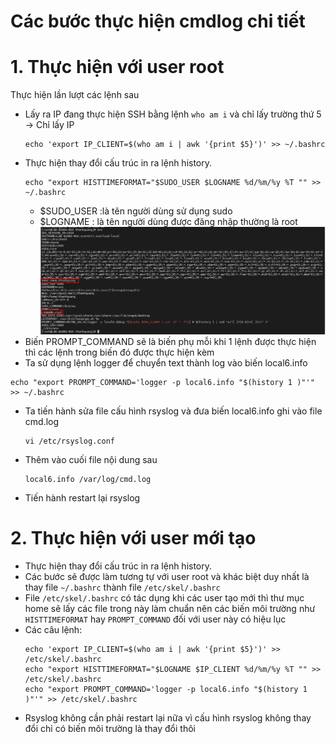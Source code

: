 # Các bước thực hiện cmdlog chi tiết
# 1. Thực hiện với user root
Thực hiện lần lượt các lệnh sau
- Lấy ra IP đang thực hiện SSH bằng lệnh `who am i` và chỉ lấy trường thứ 5 -> Chỉ lấy IP 
    ```
    echo 'export IP_CLIENT=$(who am i | awk '{print $5}')' >> ~/.bashrc
    ```
- Thực hiện thay đổi cấu trúc in ra lệnh history.
    ```
    echo "export HISTTIMEFORMAT="$SUDO_USER $LOGNAME %d/%m/%y %T "" >> ~/.bashrc
    ```
    - $SUDO_USER :là tên người dùng sử dụng sudo
    - $LOGNAME : là tên người dùng được đăng nhập thường là root
    ![Alt](/thuctap/anh/Screenshot_791.png)
- Biến PROMPT_COMMAND sẽ là biến phụ mỗi khi 1 lệnh được thực hiện thì các lệnh trong biến đó được thực hiện kèm
- Ta sử dụng lệnh logger để chuyển text thành log vào biến local6.info
```
echo "export PROMPT_COMMAND='logger -p local6.info "$(history 1 )"'" >> ~/.bashrc
```
- Ta tiến hành sửa file cấu hình rsyslog và đưa biến local6.info ghi vào file cmd.log
  ```
  vi /etc/rsyslog.conf
  ```
- Thêm vào cuối file nội dung sau
  ```
  local6.info /var/log/cmd.log
  ```
- Tiến hành restart lại rsyslog
# 2. Thực hiện với user mới tạo
- Thực hiện thay đổi cấu trúc in ra lệnh history.
- Các bước sẽ được làm tương tự với user root và khác biệt duy nhất là thay file `~/.bashrc` thành file `/etc/skel/.bashrc`
- File `/etc/skel/.bashrc` có tác dụng khi các user tạo mới thì thư mục home sẽ lấy các file trong này làm chuẩn nên các biến môi trường như `HISTTIMEFORMAT` hay `PROMPT_COMMAND` đối với user này có hiệu lục
- Các câu lệnh:
    ```
    echo 'export IP_CLIENT=$(who am i | awk '{print $5}')' >> /etc/skel/.bashrc
    echo "export HISTTIMEFORMAT="$LOGNAME $IP_CLIENT %d/%m/%y %T "" >> /etc/skel/.bashrc
    echo "export PROMPT_COMMAND='logger -p local6.info "$(history 1 )"'" >> /etc/skel/.bashrc
    ```
- Rsyslog không cần phải restart lại nữa vì cấu hình rsyslog không thay đổi chỉ có biến môi trường là thay đổi thôi